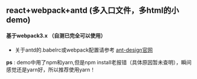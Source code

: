 ## react+webpack+antd (多入口文件，多html的小demo)
#### 基于webpack3.x （自测已完全可以使用）
- 关于antd的.babelrc或webpack配置请参考 [ant-design官网](https://ant.design/docs/react/introduce-cn)


**ps** : demo中用了npm和yarn,但是npm install老报错（具体原因暂未查明），瞬间感觉还是yarn好，所以推荐使用yarn！







